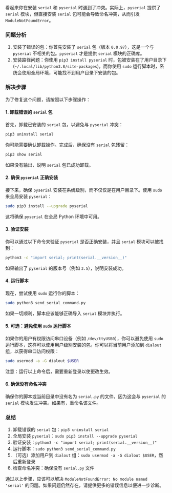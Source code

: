 看起来你在安装 `serial` 和 `pyserial` 时遇到了冲突。实际上，`pyserial` 提供了 `serial` 模块，但直接安装 `serial` 包可能会导致命名冲突，从而引发 `ModuleNotFoundError`。

### 问题分析

1. 安装了错误的包：你首先安装了 `serial` 包（版本 `0.0.97`），这是一个与 `pyserial` 不相关的包。`pyserial` 才是提供 `serial` 模块的正确库。
2. 安装路径问题：你使用 `pip3 install pyserial` 时，包被安装在了用户目录下 (`~/.local/lib/python3.8/site-packages`)，而你使用 `sudo` 运行脚本时，系统会使用全局环境，可能找不到用户目录下安装的包。

### 解决步骤

为了修复这个问题，请按照以下步骤操作：

#### 1. 卸载错误的 `serial` 包

首先，卸载已安装的 `serial` 包，以避免与 `pyserial` 冲突：

```bash
pip3 uninstall serial
```

你可能需要确认卸载操作。完成后，确保没有 `serial` 包残留：

```bash
pip3 show serial
```

如果没有输出，说明 `serial` 包已成功卸载。

#### 2. 确保 `pyserial` 正确安装

接下来，确保 `pyserial` 安装在系统级别，而不仅仅是在用户目录下。使用 `sudo` 来全局安装 `pyserial`：

```bash
sudo pip3 install --upgrade pyserial
```

这将确保 `pyserial` 在全局 Python 环境中可用。

#### 3. 验证安装

你可以通过以下命令来验证 `pyserial` 是否正确安装，并且 `serial` 模块可以被找到：

```bash
python3 -c "import serial; print(serial.__version__)"
```

如果输出了 `pyserial` 的版本号（例如 `3.5`），说明安装成功。

#### 4. 运行脚本

现在，尝试使用 `sudo` 运行你的脚本：

```bash
sudo python3 send_serial_command.py
```

如果一切顺利，脚本应该能够正确导入 `serial` 模块并执行。

#### 5. 可选：避免使用 `sudo` 运行脚本

如果你的用户有权限访问串口设备（例如 `/dev/ttyUSB0`），你可以避免使用 `sudo` 运行脚本，这样可以使用用户级别安装的包。你可以将当前用户添加到 `dialout` 组，以获得串口访问权限：

```bash
sudo usermod -a -G dialout $USER
```

注意：运行以上命令后，需要重新登录以使更改生效。

#### 6. 确保没有命名冲突

确保你的脚本或当前目录中没有名为 `serial.py` 的文件，因为这会与 `pyserial` 的 `serial` 模块发生冲突。如果有，重命名该文件。

### 总结

1. 卸载错误的 `serial` 包：`pip3 uninstall serial`
2. 全局安装 `pyserial`：`sudo pip3 install --upgrade pyserial`
3. 验证安装：`python3 -c "import serial; print(serial.__version__)"`
4. 运行脚本：`sudo python3 send_serial_command.py`
5. （可选）添加用户到 `dialout` 组：`sudo usermod -a -G dialout $USER`，然后重新登录
6. 检查命名冲突：确保没有 `serial.py` 文件

通过以上步骤，应该可以解决 `ModuleNotFoundError: No module named 'serial'` 的问题。如果问题仍然存在，请提供更多的错误信息以便进一步诊断。